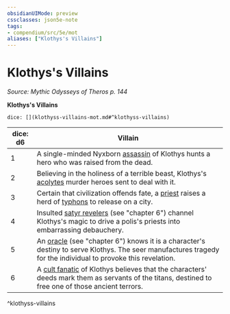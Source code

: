 ```yaml
---
obsidianUIMode: preview
cssclasses: json5e-note
tags:
- compendium/src/5e/mot
aliases: ["Klothys's Villains"]
---
```

# Klothys's Villains
*Source: Mythic Odysseys of Theros p. 144* 

**Klothys's Villains**

`dice: [](klothyss-villains-mot.md#^klothyss-villains)`

| dice: d6 | Villain |
|----------|---------|
| 1 | A single-minded Nyxborn [assassin](/2-Mechanics/CLI/bestiary/humanoid/assassin.md) of Klothys hunts a hero who was raised from the dead. |
| 2 | Believing in the holiness of a terrible beast, Klothys's [acolytes](/2-Mechanics/CLI/bestiary/humanoid/acolyte.md) murder heroes sent to deal with it. |
| 3 | Certain that civilization offends fate, a [priest](/2-Mechanics/CLI/bestiary/humanoid/priest.md) raises a herd of [typhons](/2-Mechanics/CLI/bestiary/monstrosity/typhon-mot.md) to release on a city. |
| 4 | Insulted [satyr revelers](/2-Mechanics/CLI/bestiary/fey/satyr-reveler-mot.md) (see "chapter 6") channel Klothys's magic to drive a polis's priests into embarrassing debauchery. |
| 5 | An [oracle](/2-Mechanics/CLI/bestiary/humanoid/oracle-mot.md) (see "chapter 6") knows it is a character's destiny to serve Klothys. The seer manufactures tragedy for the individual to provoke this revelation. |
| 6 | A [cult fanatic](/2-Mechanics/CLI/bestiary/humanoid/cult-fanatic.md) of Klothys believes that the characters' deeds mark them as servants of the titans, destined to free one of those ancient terrors. |
^klothyss-villains
